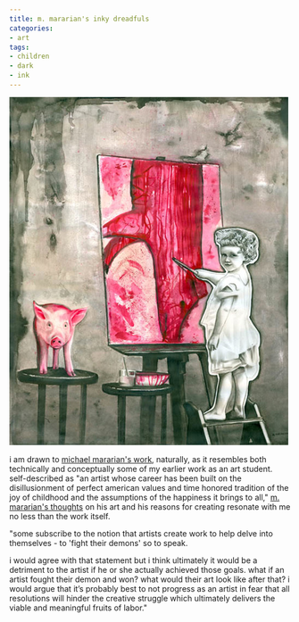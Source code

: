 ```yaml
---
title: m. mararian's inky dreadfuls
categories:
- art
tags:
- children
- dark
- ink
---
```


![portrait of the artist](12/portraitoftheartist.jpg)  
  

i am drawn to [michael mararian's work](http://www.inkydreadfuls.citymax.com/), naturally, as it resembles both technically and conceptually some of my earlier work as an art student. self-described as "an artist whose career has been built on the disillusionment of perfect american values and time honored tradition of the joy of childhood and the assumptions of the happiness it brings to all," [m. mararian's thoughts](http://themongrel.com/2008/12/09/inky-dreadfuls-a-conversation-about-values/) on his art and his reasons for creating resonate with me no less than the work itself.

"some subscribe to the notion that artists create work to help delve into themselves - to 'fight their demons' so to speak.

i would agree with that statement but i think ultimately it would be a detriment to the artist if he or she actually achieved those goals. what if an artist fought their demon and won? what would their art look like after that? i would argue that it’s probably best to not progress as an artist in fear that all resolutions will hinder the creative struggle which ultimately delivers the viable and meaningful fruits of labor."




